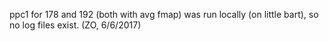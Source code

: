 ppc1 for 178 and 192 (both with avg fmap) was run locally (on little bart), so no log files exist. (ZO, 6/6/2017)
